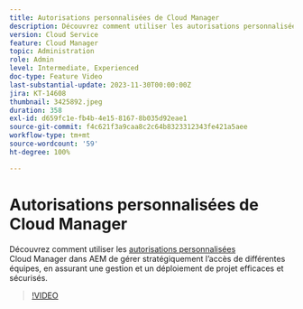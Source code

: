 ```yaml
---
title: Autorisations personnalisées de Cloud Manager
description: Découvrez comment utiliser les autorisations personnalisées de Cloud Manager dans AEM pour gérer stratégiquement l’accès de différentes équipes, en assurant une gestion et un déploiement de projet efficaces et sécurisés.
version: Cloud Service
feature: Cloud Manager
topic: Administration
role: Admin
level: Intermediate, Experienced
doc-type: Feature Video
last-substantial-update: 2023-11-30T00:00:00Z
jira: KT-14608
thumbnail: 3425892.jpeg
duration: 358
exl-id: d659fc1e-fb4b-4e15-8167-8b035d92eae1
source-git-commit: f4c621f3a9caa8c2c64b8323312343fe421a5aee
workflow-type: tm+mt
source-wordcount: '59'
ht-degree: 100%

---
```


# Autorisations personnalisées de Cloud Manager

Découvrez comment utiliser les [autorisations personnalisées](https://experienceleague.adobe.com/docs/experience-manager-cloud-manager/content/requirements/custom-permissions.html?lang=fr) Cloud Manager dans AEM de gérer stratégiquement l’accès de différentes équipes, en assurant une gestion et un déploiement de projet efficaces et sécurisés.

>[!VIDEO](https://video.tv.adobe.com/v/3425892/?learn=on)
